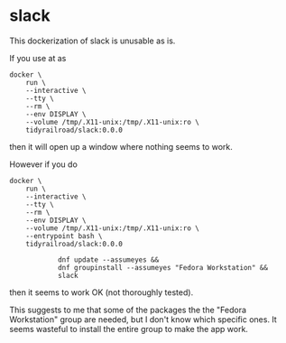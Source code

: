<!--
    This file is part of slack.

    slack is free software: you can redistribute it and/or modify
    it under the terms of the GNU General Public License as published by
    the Free Software Foundation, either version 3 of the License, or
    (at your option) any later version.

    slack is distributed in the hope that it will be useful,
    but WITHOUT ANY WARRANTY; without even the implied warranty of
    MERCHANTABILITY or FITNESS FOR A PARTICULAR PURPOSE.  See the
    GNU General Public License for more details.

    You should have received a copy of the GNU General Public License
    along with slack.  If not, see <http://www.gnu.org/licenses/>.
-->

# slack

This dockerization of slack is unusable as is.

If you use at as

```
docker \
    run \
    --interactive \
    --tty \
    --rm \
    --env DISPLAY \
    --volume /tmp/.X11-unix:/tmp/.X11-unix:ro \
    tidyrailroad/slack:0.0.0
```

then it will open up a window where nothing seems to work.

However if you do

```
docker \
    run \
    --interactive \
    --tty \
    --rm \
    --env DISPLAY \
    --volume /tmp/.X11-unix:/tmp/.X11-unix:ro \
    --entrypoint bash \
    tidyrailroad/slack:0.0.0
    
            dnf update --assumeyes &&
            dnf groupinstall --assumeyes "Fedora Workstation" &&
            slack
```

then it seems to work OK (not thoroughly tested).

This suggests to me that some of the packages the the "Fedora Workstation" group are needed, but I don't know which specific ones.
It seems wasteful to install the entire group to make the app work.